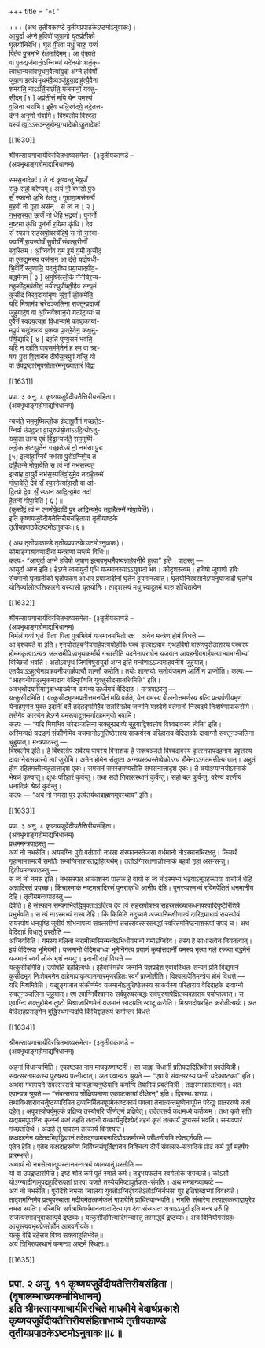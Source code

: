 +++
title = "०८"

+++
(अथ तृतीयकाण्डे तृतीयप्रपाठकेऽष्टमोऽनुवाकः)।  
आ॒यु॒र्दा अ॑ग्ने ह॒विषो॑ जुषा॒णो घृ॒तप्र॑तीको  
घृ॒तयो॑निरेधि। घृ॒तं पी॒त्वा मधु॒ चारु॒ गव्यं॑  
पि॒तेव॑ पु॒त्रम॒भि र॑क्षतादि॒मम्। आ वृ॑श्च्यते॒  
वा ए॒तद्यज॑मानो॒ऽग्निभ्यां यदे॑नयोः शतं॒कृ-  
त्वाथा॒न्यत्रा॑वभृ॒थम॒वैत्या॑यु॒र्दा अ॑ग्ने ह॒विर्षों  
जुषा॒ण इत्य॑वभृ॒थम॑वै॒ष्यञ्जु॑हुया॒दाहु॑त्यै॒वैना  
शमयति॒ नाऽऽर्ति॒मार्छ॑ति॒ यजमानो॒ यक्तु-  
सीदम् [१ ] अप्र॑तीत्तं॒ मयि॒ येन॑ य॒मस्य॑  
व॒लिना चरा॑भि। इ॒हैव सन्नि॒रव॑दये॒ तदे॒तत्त-  
द॑ग्ने अनृ॒णो भ॑वामि। विश्व॑लोप विश्वदा॒-  
वस्य॑ त्वा॒ऽऽसञ्न्जुहोम्य॒ग्धादेकोऽहु॒तादेकः॑

[[1630]]

श्रीमत्सायणाचार्यविरचितभाष्यसमेता- (३तृतीयकाणडे –  
(अवभृथाङ्गहोमाद्यभिधानम्)

समस॒नादेकः॑। ते नः॑ कृण्वन्तु भेष॒जँ  
सदः॒ सहो॒ वरेण्यम्। अयं नो॒ बभ॑सो पु॒रः  
सँ॒ स्फानो॑ अ॒भि र॑क्षतु। गृ॒हाणा॒मस॑मर्त्यै  
ब॒हवो॑ नो गृ॒हा अस॑न्। स त्वं नः॑ [ २ ]  
न॒भ॒स॒स्प॒त॒ ऊर्जं नो धेहि भ॒द्रया॑। पुन॑र्नो  
न॒ष्टमा कृ॑धि पुन॑र्नो र॒यिमा कृ॑धि। देव  
सँ स्फान सहस्रपो॒षस्ये॑हिषे॒ स नो रा॒स्वा-  
ज्या॑निँ रा॒यस्पोषँ सु॒वीर्यँ संवत्स॒रीणाँ॑  
स्व॒स्तिम्। अ॒ग्निर्वाव य॒म इ॒यं य॒मी कुसी॑दं॒  
वा ए॒तद्य॒मस्य॒ यज॑मान॒ आ द॑त्ते॒ यदोष॑धी-  
भि॒र्वेदिँ॑ स्तृ॒णाति॒ यदनु॑पौष्य प्रया॒याद्ग्री॑व॒-  
बद्धमेनम् [ ३ ] अ॒मुष्मि॑ल्लोँ॒के ने॑नीयेर॒न्य-  
त्कुसी॑द॒मप्र॑तीत्तं॒ मयीत्युपौ॑षती॒हैव सन्य॒मं  
कुसी॑दं निरव॒दाया॑नृ॒णः सु॑व॒र्गं लो॒कमे॑ति॒  
यदि॑ मि॒श्राम॑व॒ चरेद॒ञ्जलिना॒ सक्तू॑न्प्रदा॒व्ये॑  
जुहुयादे॒ष वा अ॒ग्निर्वैश्वान॒रो यत्प्र॑दा॒व्यः॑ स  
ए॒वैनँ स्वदय॒त्यह्रां॑ वि॒धान्या॑मे काष्ठ॒काया॑-  
मपू॒पं चतुः॑शरावं प॒क्त्वा प्रा॒तरे॒तेन॒ कक्ष॒मु-  
पौ॑षे॒द्यादि [ ४ ] दहति॑ पुण्य॒समं॑ भवति॒  
यदि॒ न दह॑ति पाप॒सम॑मे॒तेन॑ ह स्म॒ वा ऋ-  
षयः पु॒रा वि॒ज्ञाने॑न दीर्घस॒त्रमुप॑ यन्ति॒ यो  
वा उ॑पद्र॒ष्टार॑मुपश्रो॒तार॑मनुख्याता॒रं॑ वि॒द्वा

[[1631]]

प्रपा. ३ अनु. ८ कृष्णयजुर्वेदीयतैत्तिरीयसंहिता।  
(अवभृथाङ्गहोमाद्यभिधानम्)

न्यज॑ते॒ सम॒मुष्मिल्लो॒क इ॑ष्टापू॒र्तैन॑ गच्छते॒ऽ-  
ग्निर्वा उ॑पद्र॒ष्टा वा॒युरुप॑श्रो॒ताऽऽदि॒त्योऽनु-  
ख्या॒ता तान्य ए॒वं वि॒द्वान्यज॑ते॒ सम॒मुष्मि॑-  
ल्लो॒क इ॑ष्टापू॒र्तेन॑ गच्छ॒तेऽयं नो॒ नभ॑सा पु॒रः  
[५] इत्या॑हा॒ग्निर्वै नभ॑सा पु॒रो॑ऽग्निमे॒व त  
दा॑है॒तन्मे गोपा॒येति स त्वं नो॑ नभसस्पत॒  
इत्या॑ह वा॒युर्वै नभ॑स॒स्पति॑र्वा॒युमे॒व तदा॑है॒तन्मे॑  
गोपा॒येति॒ देव॑ सँ स्फा॒नेत्या॑हा॒सौ वा आ॑-  
दि॒त्यो दे॒वः सँ॒ स्फान॑ आदि॒त्य॒मेव तदा॑  
है॒तन्मे॑ गोपा॒येति॑ ( ६ )॥  
(कुसी॑दं॒ त्वं न॑ एनमोषे॒द्यदि॑ पु॒र आ॑दि॒त्यमे॒व तदां॒हैतन्मे॑ गोपा॒येति॑)।  
इति कृष्णयजुर्वेदीयतैत्तिरीयसंहितायां तृतीयाष्टके  
तृतीयप्रपाठकेऽष्टमोऽनुवाकः॥६॥

( अथ तृतीयाकाण्डे तृतीयप्रपाठकेऽष्टमोऽनुवाकः)।  
सोमाङ्गाश्रावणादीनां मन्त्राणां सप्तमे विधिः॥  
कल्पः- “आयुर्दा अग्ने हविषो जुषाण इत्यवभृथमैवष्यन्नाहेवनीये हुत्वा” इति। पाठस्तु —  
आयुर्दा अग्न इति। हेऽग्ने त्वमायुर्दा एधि यजमानस्याऽऽयुष्प्रदो भव। कीदृशस्त्वम्। हविषो जुषाणो हविः सेवमानो घृतप्रतीको घृतोपक्रम आधार प्रयाजादीनां घृतेन हूयमानत्वात्। घृतयोनिरवसानेऽप्यनूयाजादौ घृतमेव योनिर्ज्वालोत्पत्तिकारणे यस्यासौ घृतयोनिः। तादृशस्त्वं मधु स्वादुतमं चारु शोधितत्वेन

[[1632]]

श्रीमत्सायणाचार्यविरचितभाष्यसमेता- (३तृतीयकाणडे –  
(अवभृथाङ्गहोमाद्यभिधानम्)  
निर्मलं गव्यं घृतं पीत्वा पिता पुत्रभिवेमं यजमानमभितो रक्ष। अनेन मन्त्रेण होमं विधत्ते —  
आ वृश्चयते वा इति। एनयोराहवनीयगार्हपत्ययोर्हाविः पक्वं कृत्वाऽत्राव-मृथहविषो वारुणपुरोडाशस्य पक्वस्य होममकृत्वाऽन्यत्र जलसमीपेऽवभृथकर्मांर्थ गच्छतीति यदनेनापराधेन यजयान आवहनीयगार्हपत्याभ्यामग्नीभ्यां विच्छिन्नो भवति। अतोऽवभृथं जिगमिषुरायुर्दा अग्न इति मन्त्रेणाऽऽज्यमाहवनीये जुहुयात्। एतयैवाऽऽहुत्यैनावाहवनीयगार्हपत्यौ शान्तौ करोति। तयोः शान्तयोः सतोर्यजमान आर्तिं न प्राप्नोति। कल्पः — “आहवनीयादुल्मुकमादाय वेदिमुपौषति युक्तुसीदमप्रतत्तिमिति” इति।  
अवभृथोदयनीयानूबन्ध्याख्येभ्य कर्मभ्य ऊर्ध्यमयं वेदिदाहः। मन्त्रपाठस्तु —  
यत्कुसीदमिति। यत्कुसीदमृणमप्रतीत्तमनर्पितं मयि वर्तते, येन यमस्य बीलनोत्तमर्णस्य बलिः प्रत्यर्पणीयमृणं येनाहमृणेन युक्त इदानीं वर्ते तदेतदृणमिहैव सन्नस्मिन्नेव जन्मनि यज्ञदेशे वर्तमानो निरवदये निःशेषेणापाकरोमि। तत्तेनैव कारणेन हेऽग्ने यमरूपादुत्तमर्णादहमनृणो भवामि।  
कल्पः — “यदि मिश्रभिव चरेदञ्जलिना सक्तून्प्रदाव्ये चुहुयाद्विश्वलोप विश्वदावस्य त्वेति” इति।  
अस्मिन्पक्षे यदङ्गं संकीर्णमिव यजमानोऽनुतिष्ठेत्तस्य सांकर्यस्य परिहाराय वेदिदाहके दावाग्नौ सक्तूनञ्जलिना चुहुयात्। मन्त्रपाठस्तु —  
विश्वलोप इति। हे विश्वलोप सर्वस्य पापस्य विनाशक हे सक्त्वञ्जले विश्वदावस्य कृत्स्नपापदहनाय प्रवृत्तस्य दावाग्नेरासन्नास्ये त्वां जुहोभि। अनेन होमेन संतुष्टा अग्नयस्त्र्यस्तेष्वेकोऽग्धं हौमेनाऽऽगतमत्तीत्यग्धात्। अहुतं होम रहितमत्तीत्यहुतात्तादृश एकः। समसनं समस्तमप्यत्तीति समसनात्तादृश एकः। ते त्रयोऽप्यग्नयोऽस्माकं भेषजं कृण्वन्तु। क्षुधः परिहारं कुर्वन्तु। तथा सदो निवासस्थानं कुर्वन्तु। सहो बलं कुर्वन्तु. वरेण्यं वरणीयं धनादिकं श्रेष्ठं कुर्वन्तु।  
कल्पः — “अयं नो नमसा पुर इत्येतर्यथाब्राह्मणमुपस्थाय” इति।

[[1633]]

प्रपा. ३ अनु. ८ कृष्णयजुर्वेदीयतैत्तिरीयसंहिता।  
(अवभृथाङ्गहोमाद्यभिधानम्)  
प्रथममन्त्रपाठस्तु —  
अयं नो नभसेति। अयमग्निः पुरो वर्तप्रागो नभसा संस्फानस्तेजसा वर्धमानो नोऽस्मानभिरक्षतु। किमर्थं गृहाणामसमर्त्यै समर्तिः सम्बग्विनाशस्तद्राहित्यर्थम्। ततोऽग्निरक्षणान्नोस्माकं बहवो गृहा असन्सन्तु। द्वितीयमन्त्रपाठस्तु —  
स त्वं नो नमस इति। नभसस्पत आकाशस्य पालक हे वायो स त्वं नोऽस्मभ्यं भद्रयाऽनुग्रहरूपया वाचोर्जं धेहि अन्नादिरसं प्रयच्छ। किंचास्माकं नष्टमन्नादिरसं पुनराकृधि आनीय देहि। पुनरप्यस्मभ्यं रयिमपेक्षितं धनमानीय देहि। तृतीयमन्त्रपाठस्तु —  
देवेति। हे संस्फान सम्यगभिवृद्धियुक्ताऽऽदित्य देव त्वं सहस्रपोषस्य सहस्रसंख्याकधनपश्वादिपुष्टेरिशिषे प्रभुर्भवति। स त्वं नाऽस्मभ्यं रास्व देहि। किं किमिति तदुच्यते अज्यानिमक्षीणात्वं दारिद्र्याभावं रायस्पोषं रायस्पोषं धनपुष्ठिं सुवीर्यं शोभनापत्यं संवत्सरीणां तत्तत्संवत्सरसंबद्धां स्वरितमनिष्टनाशरूपां संपदं च। अथ वेदिदाहं विधातुं प्रस्तौति —  
अग्निर्वावेति। यमस्य बलिना चरामीत्मस्मिन्मन्त्रेऽभिधीयमानो यमोऽग्निरेव। तस्य हे साधारत्वेन नियतत्वात्। इयं वेदिरूपा भूमिर्यमी। यजमानो वेदिमधग्ध्वा भूमेर्निर्गत्य प्रयाणं कुर्यात्तदानीं यमस्य भृत्या गले रज्ज्वा बद्धमेनं यजमानं स्वर्ग लोकं भृशं नययुः। इदानीं दाहं विधत्ते —  
यत्कुसीदमिति। उपोषति दहेदित्यर्थः। इहैवास्मिन्नेव जन्मनि यज्ञप्रदेश एवावस्थितः सन्यमं प्रति विद्यमानं कुसीदमृण निःशेषमनेन दाहेनापाकृत्यानन्तरमृणरहितः स्वर्गं प्राप्नोतीति। विश्वलापेतिमन्त्रेण होमं विधत्ते —  
यदि मिश्रमिवेति। यद्युङ्गजात संकीर्णमेव यजमानोऽनुतिष्ठेत्तस्य सांकर्यस्य परिहाराय वेदिदाहके दावाग्नौ सक्तूनञ्जलिना जुहुयात्। एष एवाग्निर्वैश्वानरः सर्वपुरुषसंबद्धः सर्वपुरुषापेक्षितव्यवहाराय पर्याप्तत्वात्। स एवाग्निः सक्तुहोमेन तुष्टो मिश्राजारिणमेनं यजमानं स्वदयति स्वादू करोति। मिश्रणदोषरहितं करोतीत्यर्थः। अत वेदिदाहप्रसङ्गेन बुद्धिस्थमन्यदपि किंचिद्दाहरूपं कर्मान्तरं विधत्ते —

[[1634]]

श्रीमत्सायणाचार्यविरचितभाष्यसमेता- (३तृतीयकाणडे –  
(अवभृथाङ्गहोमाद्यभिधानम्)

अहनां विधान्यामिति। एकाष्टका नाम माघकृष्णाष्टमी। सा चाह्नां विधानी प्रतिपदादितिथीनां प्रवर्तयित्री। संवत्सरनामकस्य पुरुषस्य पत्नीत्वात्। अत एवान्यत्र श्रुयते — “एषा वै संवत्सरस्य पत्नी यदेकाष्टका” इति। अथवा गवामयने संवत्सरसत्रे यान्यहान्यनुष्ठेयानि कर्माणि तेषामियं प्रवर्तयित्री। तदारम्भकालत्वात्। अत एवान्यत्र श्रुयते — “संवत्सराय श्रीक्षिष्यमाणा एकाष्टकायां दीक्षेरन्” इति। द्विपस्थः शरावः। तथाविधशरावचर्तुष्टयपरिमित द्रव्यनिर्मितमपूपमेकाष्टकायं पक्त्वा तेनात्यन्तमुष्णेनापूपेन परेद्युः प्रातररण्ये कक्षं दहेत्। अपूपस्योपर्युमुल्कं प्रक्षिप्य तस्योपरि जीर्णतृणं प्रक्षिपेत्। तदेतत्सर्वं कक्षमध्ये कर्तव्यम्। तथा कृते सति यद्ययमपूपाग्निः कृन्स्नं कक्षं दहति तदानीं यत्कार्यमुद्दिश्येदं दहनं कृतं तत्कार्यं पुण्यसमं भवति। सम्यक्पारं गच्छतत्तिर्थः। अदाहे तु पापसमं तत्कार्यं विनश्यात।  
कक्षदहनेन यदेतदभिवृद्धिज्ञानं तदेतद्गवामयनादिप्रौढकर्मारम्भे परीक्षणीयमि त्येतद्दर्शयति —  
एतेन हेति। एतेन कक्षदाहरूपेण निर्विघ्नसंपूर्तिज्ञानेन निश्चित्य दीर्घं संवत्सर-सत्रादिकं प्रौढं कर्म पूर्वे महर्षयः प्रारम्भन्ते।  
अथायं नो नभसेत्याद्युपस्तानमन्त्रत्रयं व्याख्यातुं प्रस्तौति —  
यो वा उपद्रष्टारमिति। इष्टं श्रोतं कर्म पूर्तं स्मार्तं कर्म। तदुभयफलेन स्वर्गलोके संगच्छते। कोऽसौ योऽग्न्यादीनामुपद्रष्ट्रादिरूपतां ज्ञात्वा यजते तस्येयमिष्टापूर्तफल-संमतिः। अथ मन्त्रान्व्याचष्टे —  
अयं नो नभसेति। पुरोदेशे नभसा ज्वालया युक्तोऽग्निर्दृश्यतेऽतोऽग्निंर्नभसा पुर इतिशब्दाभ्यां विवक्ष्यते। तादृशमग्निमेव प्रत्युपस्थाता मदीयमेतत्कर्मफलं गापायेति प्रार्थितवान्भवति। नभसि संचारेण तत्पालकत्वाद्वायुरेव नभस स्पतिः। रस्मिभिः सर्वत्राभिवर्धमानत्वादादित्य एव देवः संस्फातः अत्राऽऽयुर्दा इति मन्त्र उरुँ हि राजेत्यस्मादनुवाकात्पूर्वं द्रष्टव्यः। यत्कुसीदमित्यादिमन्त्रास्तु तस्मार्द्ध्वं द्रष्टव्याः। अत्र विनियोगसंग्रहः-  
आयुस्त्ववभृथप्रेप्सोर्होम आहवनीयके।  
यत्कु वेदिं दहेत्तत्र विश्व सक्त्वाहुतिर्भवेत्॥  
अयं त्रिभिरुपस्थानं षण्मन्त्रा अष्टमे स्थिताः॥

[[1635]]

प्रपा. २ अनु. ११ कृष्णयजुर्वेदीयतैत्तिरीयसंहिता।  
(वृषालम्भाख्यकर्माभिधानम्)  
इति श्रीमत्सायणाचार्यविरचिते माधवीये वेदार्थप्रकाशे कृष्णयजुर्वेदीयतैत्तिरीयसंहिताभाष्ये तृतीयकाण्डे  
तृतीयप्रपाठकेऽष्टमोऽनुवाकः॥८॥  
-------------  
